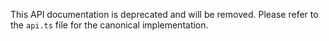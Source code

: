 This API documentation is deprecated and will be removed. Please refer to the `api.ts` file for the canonical implementation.
